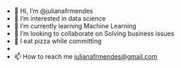 - 👋 Hi, I’m @julianafrmendes
- 👀 I’m interested in  data science
- 🌱 I’m currently learning Machine Learning
- 💞️ I’m looking to collaborate on Solving business issues
- 🍕 I eat pizza while committing
- 
- 📫 How to reach me julianafrmendes@gmail.com
   
<!---
julianafrmendes/julianafrmendes is a ✨ special ✨ repository because its `README.md` (this file) appears on your GitHub profile.
You can click the Preview link to take a look at your changes.
--->
